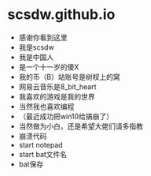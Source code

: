 # scsdw.github.io
- 感谢你看到这里
- 我是scsdw
- 我是中国人
- 是一个十一岁的傻X
- 我的币（B）站账号是树杈上的窝
- 网易云音乐是8_bit_heart
- 我喜欢的游戏是我的世界
- 当然我也喜欢编程
- （最近成功把win10给搞崩了）
- 当然做为小白，还是希望大佬们请多指教
- 崩溃代码
- start notepad
-  start bat文件名
-  bat保存
